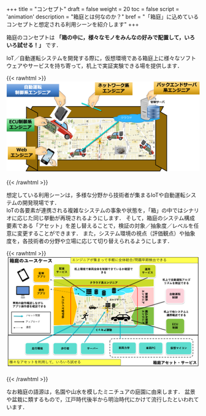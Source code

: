 +++
title = "コンセプト"
draft = false
weight = 20
toc = false
script = 'animation'
description = "箱庭とは何なのか？"
bref = "「箱庭」に込めているコンセプトと想定される利用シーンを紹介します"
+++

箱庭のコンセプトは **「箱の中に，様々なモノをみんなの好みで配置して，いろいろ試せる！」** です．

IoT／自動運転システムを開発する際に，仮想環境である箱庭上に様々なソフトウェアやサービスを持ち寄って，机上で実証実験できる場を提供します．

{{< rawhtml >}}
<img src="/img/docs/concept1.png" width="700">
<br>
<br>
{{< /rawhtml >}}

想定している利用シーンは，多様な分野から技術者が集まるIoTや自動運転システムの開発現場です．    
IoTの各要素が連携される複雑なシステムの事象や状態を，「箱」の中ではシナリオに応じた同じ挙動が再現されるようにします．
そして，箱庭のシステム構成要素である「アセット」を差し替えることで，検証の対象／抽象度／レベルを任意に変更することができます．
また，システム環境の視点（評価観点）や抽象度を，各技術者の分野や立場に応じて切り替えられるようにします．

{{< rawhtml >}}
<img src="/img/docs/concept2.png" width="600">
<br>
<br>
{{< /rawhtml >}}

なお箱庭の語源は，名園や山水を模したミニチュアの庭園に由来します．
盆景や盆栽に類するもので，江戸時代後半から明治時代にかけて流行したといわれています．
